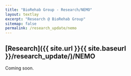```yaml
---
title: "BioRehab Group - Research/NEMO"
layout: textlay
excerpt: "Research @ BioRehab Group"
sitemap: false
permalink: /research_update/nemo
---
```


## [Research]({{ site.url }}{{ site.baseurl }}/research_update/)/NEMO

Coming soon.
